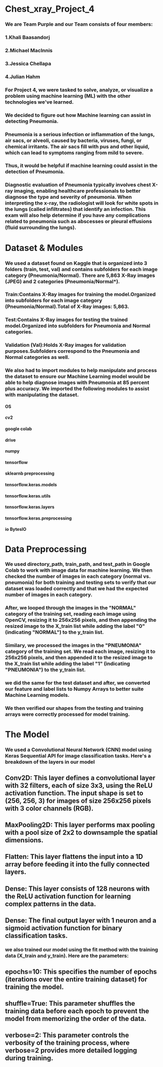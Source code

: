 # Chest_xray_Project_4
### We are Team Purple and our Team consists of four members:
### 1.Khali Baasandorj
### 2.Michael MacInnis
### 3.Jessica Chellapa
### 4.Julian Hahm

### For Project 4, we were tasked to solve, analyze, or visualize a problem using machine learning (ML) with the other technologies we’ve learned.
### We decided to figure out how Machine learning can assist in detecting Pneumonia. 
### Pneumonia is a serious infection or inflammation of the lungs, air sacs, or alveoli, caused by bacteria, viruses, fungi, or chemical irritants. The air sacs fill with pus and other liquid, which can lead to symptoms ranging from mild to severe.  
### Thus, it would be helpful if machine learning could assist in the detection of Pneumonia.  

### Diagnostic evaluation of Pneumonia typically involves chest X-ray imaging, enabling healthcare professionals to better diagnose the type and severity of pneumonia.  When interpreting the x-ray, the radiologist will look for white spots in the lungs (called infiltrates) that identify an infection. This exam will also help determine if you have any complications related to pneumonia such as abscesses or pleural effusions (fluid surrounding the lungs).

# Dataset & Modules
### We used a dataset found on Kaggle that is organized into 3 folders (train, test, val) and contains subfolders for each image category (Pneumonia/Normal). There are 5,863 X-Ray images (JPEG) and 2 categories (Pneumonia/Normal*).

### Train:Contains X-Ray images for training the model.Organized into subfolders for each image category (Pneumonia/Normal).Total of X-Ray images: 5,863.

### Test:Contains X-Ray images for testing the trained model.Organized into subfolders for Pneumonia and Normal categories.

### Validation (Val):Holds X-Ray images for validation purposes.Subfolders correspond to the Pneumonia and Normal categories as well.

### We also had to import modules to help manipulate and process the dataset to ensure our Machine Learning model would be able to help diagnose images with Pneumonia at 85 percent plus accuracy.  We imported the following modules to assist with manipulating the dataset.

#### OS
#### cv2
#### google colab
#### drive
#### numpy
#### tensorflow
#### sklearnb preprocessing
#### tensorflow.keras.models
#### tensorflow.keras.utils
#### tensorflow.keras.layers
#### tensorflow.keras.preprocessing 
#### io BytesIO

# Data Preprocessing 
### We used directory_path, train_path, and test_path in Google Colab to work with image data for machine learning. We then checked the number of images in each category (normal vs. pneumonia) for both training and testing sets to verify that our dataset was loaded correctly and that we had the expected number of images in each category.  
### After, we looped through the images in the "NORMAL" category of the training set, reading each image using OpenCV, resizing it to 256x256 pixels, and then appending the resized image to the X_train list while adding the label "0" (indicating "NORMAL") to the y_train list.
### Similary, we processed the images in the "PNEUMONIA" category of the training set. We read each image, resizing it to 256x256 pixels, and then appended it to the resized image to the X_train list while adding the label "1" (indicating "PNEUMONIA") to the y_train list.
### we did the same for the test dataset and after, we converted our feature and label lists to Numpy Arrays to better suite Machine Learning models.
### We then verified our shapes from the testing and training arrays were correctly processed for model training. 

# The Model
### We used a Convolutional Neural Network (CNN) model using Keras Sequential API for image classification tasks. Here's a breakdown of the layers in our model

## Conv2D: This layer defines a convolutional layer with 32 filters, each of size 3x3, using the ReLU activation function. The input shape is set to (256, 256, 3) for images of size 256x256 pixels with 3 color channels (RGB).
## MaxPooling2D: This layer performs max pooling with a pool size of 2x2 to downsample the spatial dimensions.
## Flatten: This layer flattens the input into a 1D array before feeding it into the fully connected layers.
## Dense: This layer consists of 128 neurons with the ReLU activation function for learning complex patterns in the data.
## Dense: The final output layer with 1 neuron and a sigmoid activation function for binary classification tasks.

### we also trained our model using the fit method with the training data (X_train and y_train). Here are the parameters:
## epochs=10: This specifies the number of epochs (iterations over the entire training dataset) for training the model.
## shuffle=True: This parameter shuffles the training data before each epoch to prevent the model from memorizing the order of the data.
## verbose=2: This parameter controls the verbosity of the training process, where verbose=2 provides more detailed logging during training.







